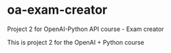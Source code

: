 # oa-exam-creator
Project 2 for OpenAI-Python API course - Exam creator

This is project 2 for the OpenAI + Python course
